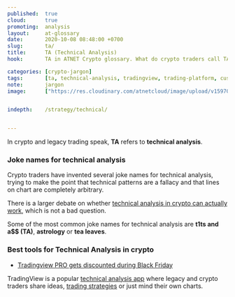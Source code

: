 ```yaml
---
published:  true
cloud:      true
promoting:  analysis
layout:     at-glossary
date:       2020-10-08 08:48:00 +0700
slug:       ta/
title:      TA (Technical Analysis)
hook:       TA in ATNET Crypto glossary. What do crypto traders call TA?

categories: [crypto-jargon]
tags:       [ta, technical-analysis, tradingview, trading-platform, custodial-trading, noncustodial-trading]
note:       jargon
image:      ["https://res.cloudinary.com/atnetcloud/image/upload/v1597046889/atnet/strategy/w_widening_otucep.jpg"]


indepth:    /strategy/technical/


---
```


In crypto and legacy trading speak, **TA**  refers to **technical analysis**.

### Joke names for technical analysis

Crypto traders have invented several joke names for technical analysis, trying to make the point that technical patterns are a fallacy and that lines on chart are completely arbitrary.

There is a larger debate on whether [technical analysis in crypto can actually work](/technical-analysis/), which is not a bad question.

Some of the most common joke names for technical analysis are **t1ts and a$$ (TA)**, **astrology** or **tea leaves**.

### Best tools for Technical Analysis in crypto

* [Tradingview PRO gets discounted during Black Friday](/blackfriday/#anicipated-tradingview)

TradingView is a popular [technical analysis app](/tag/tradingview-script-review/) where legacy and crypto traders share ideas, [trading strategies](/strategy/) or just mind their own charts.
